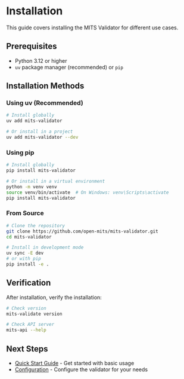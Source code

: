 # Installation

This guide covers installing the MITS Validator for different use cases.

## Prerequisites

- Python 3.12 or higher
- `uv` package manager (recommended) or `pip`

## Installation Methods

### Using uv (Recommended)

```bash
# Install globally
uv add mits-validator

# Or install in a project
uv add mits-validator --dev
```

### Using pip

```bash
# Install globally
pip install mits-validator

# Or install in a virtual environment
python -m venv venv
source venv/bin/activate  # On Windows: venv\Scripts\activate
pip install mits-validator
```

### From Source

```bash
# Clone the repository
git clone https://github.com/open-mits/mits-validator.git
cd mits-validator

# Install in development mode
uv sync -E dev
# or with pip
pip install -e .
```

## Verification

After installation, verify the installation:

```bash
# Check version
mits-validate version

# Check API server
mits-api --help
```

## Next Steps

- [Quick Start Guide](quickstart.md) - Get started with basic usage
- [Configuration](configuration.md) - Configure the validator for your needs
